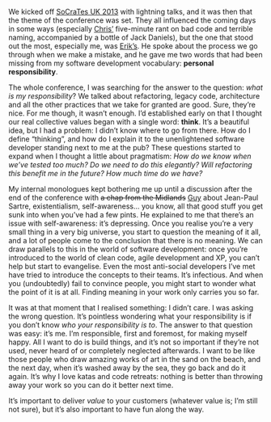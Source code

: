 We kicked off [SoCraTes UK 2013](http://socratesuk.org/) with lightning
talks, and it was then that the theme of the conference was set. They
all influenced the coming days in some ways (especially
[Chris’](https://twitter.com/cawhitworth) five-minute rant on bad code
and terrible naming, accompanied by a bottle of Jack Daniels), but the
one that stood out the most, especially me, was
[Erik’s](https://twitter.com/talboomerik). He spoke about the process we
go through when we make a mistake, and he gave me two words that had
been missing from my software development vocabulary: **personal
responsibility**.

The whole conference, I was searching for the answer to the question:
*what is my responsibility*? We talked about refactoring, legacy code,
architecture and all the other practices that we take for granted are
good. Sure, they’re nice. For me though, it wasn’t enough. I’d
established early on that I thought our real collective values began
with a single word: **think**. It’s a beautiful idea, but I had a
problem: I didn’t know where to go from there. How do I define
“thinking”, and how do I explain it to the unenlightened software
developer standing next to me at the pub? These questions started to
expand when I thought a little about pragmatism: *How do we know when
we’ve tested too much? Do we need to do this elegantly? Will refactoring
this benefit me in the future? How much time do we have?*

My internal monologues kept bothering me up until a discussion after the
end of the conference with ~~a chap from the Midlands~~
[Guy](https://twitter.com/guy127917) about Jean-Paul Sartre,
existentialism, self-awareness… you know, all that good stuff you get
sunk into when you’ve had a few pints. He explained to me that there’s
an issue with self-awareness: it’s depressing. Once you realise you’re a
very small thing in a very big universe, you start to question the
meaning of it all, and a lot of people come to the conclusion that there
is no meaning. We can draw parallels to this in the world of software
development: once you’re introduced to the world of clean code, agile
development and XP, you can’t help but start to evangelise. Even the
most anti-social developers I’ve met have tried to introduce the
concepts to their teams. It’s infectious. And when you (undoubtedly)
fail to convince people, you might start to wonder what the point of it
is at all. Finding meaning in your work only carries you so far.

It was at that moment that I realised something: I didn’t care. I was
asking the wrong question. It’s pointless wondering what your
responsibility is if you don’t know *who your responsibility is to*. The
answer to that question was easy: it’s me. I’m responsible, first and
foremost, for making myself happy. All I want to do is build things, and
it’s not so important if they’re not used, never heard of or completely
neglected afterwards. I want to be like those people who draw amazing
works of art in the sand on the beach, and the next day, when it’s
washed away by the sea, they go back and do it again. It’s why I love
katas and code retreats: nothing is better than throwing away your work
so you can do it better next time.

It’s important to deliver *value* to your customers (whatever value is;
I’m still not sure), but it’s also important to have fun along the way.
